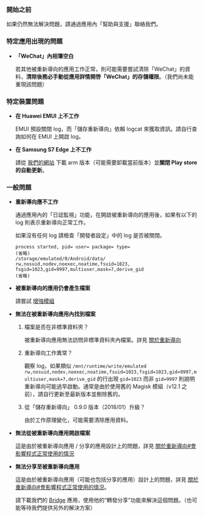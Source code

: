 ### 開始之前

如果仍然無法解決問題，請通過應用內「幫助與支援」聯絡我們。

### 特定應用出現的問題

* **「WeChat」內相簿空白**
  
  若其他被重新導向的應用工作正常，則可能需要嘗試清除「WeChat」的資料，**清除後務必手動從應用詳情開啓「WeChat」的存儲權限**。（我們尚未能重現該問題）

### 特定裝置問題

* **在 Huawei EMUI 上不工作**

  EMUI 預設關閉 log，而「儲存重新導向」依賴 logcat 來獲取資訊。請自行查詢如何在 EMUI 上開啟 log。

* **在 Samsung S7 Edge 上不工作**

  請從 [我們的網站](https://rikka.app/storage_redirect/) 下載 arm 版本（可能需要卸載當前版本）並**關閉 Play store 的自動更新**。

### 一般問題

* **重新導向應不工作**

  通過應用內的「日誌監視」功能，在開啟被重新導向的應用後，如果有以下的 log 則表示重新導向正常工作。

  如果沒有任何 log 請檢查「開發者設定」中的 log 是否被關閉。

  ```
  process started, pid= user= package= type=
  (省略)
  /storage/emulated/0/Android/data/ rw,nosuid,nodev,noexec,noatime,fsuid=1023,  fsgid=1023,gid=9997,multiuser,mask=7,derive_gid
  (省略)
  ```

* **被重新導向的應用仍會產生檔案**

  請嘗試 [增強模組](https://rikka.app/storage_redirect/docs/zh-TW/?doc=%E5%A2%9E%E5%BC%B7%E6%A8%A1%E7%B5%84)

* **無法在被重新導向應用內找到檔案**

  1. 檔案是否在非標準資料夾？

     被重新導向應用無法訪問非標準資料夾內檔案。詳見 [關於重新導向](https://rikka.app/storage_redirect/docs/zh-TW/?doc=%E9%97%9C%E6%96%BC%E9%87%8D%E6%96%B0%E5%B0%8E%E5%90%91)

  2. 重新導向工作異常？

     觀察 log，如果類似 `/mnt/runtime/write/emulated rw,nosuid,nodev,noexec,noatime,fsuid=1023,fsgid=1023,gid=9997,multiuser,mask=7,derive_gid` 的行出現 `gid=1023` 而非 `gid=9997` 則說明重新導向可能過早啟動。通常是由於使用舊的 Magisk 模組（v12.1 之前），請自行更新至最新版本並刪除舊的。

  3. 從「儲存重新導向」 0.9.0 版本（2018/01）升級？

     由於工作原理變化，可能需要清除應用資料。

* **無法從被重新導向應用開啟檔案**

  這是由於被重新導向應用 / 分享的應用設計上的問題，詳見 [關於重新導向#會影響程式正常使用的情況](https://rikka.app/storage_redirect/docs/zh-TW/?doc=%E9%97%9C%E6%96%BC%E9%87%8D%E6%96%B0%E5%B0%8E%E5%90%91)

* **無法分享至被重新導向應用**

  這是由於被重新導向應用（可能也包括分享的應用）設計上的問題，詳見 [關於重新導向#會影響程式正常使用的情況](https://rikka.app/storage_redirect/docs/zh-TW/?doc=%E9%97%9C%E6%96%BC%E9%87%8D%E6%96%B0%E5%B0%8E%E5%90%91)。

  請下載我們的 [Bridge](https://play.google.com/store/apps/details?id=moe.shizuku.bridge) 應用，使用他的“轉發分享”功能來解決這個問題。（也可能等待我們提供另外的解決方案）